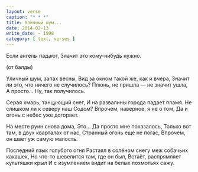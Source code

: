 ```yaml
---
layout: verse
caption: "* * *"
title: Уличный шум...
date: 2014-02-13
write_date: ~ 1998
category: [ text, verses ]
---
```

<p class="epigraph">
Если ангелы падают,
Значит это кому-нибудь нужно.

(от балды)
</p>

Уличный шум, запах весны,
Вид за окном такой же, как и вчера,
Значит ли это, что ничего не случилось?
Плюнь, не пришла — не значит ушла,
А просто... Ну, так получилось.

Серая хмарь, танцующий снег,
И на развалины города падает пламя.
Не слишком ли к северу наш Содом?
Впрочем, наверное, я не о том,
Да и огонь с небес уже догорает.

На месте руин снова дома,
Это... Да просто мне показалось,
Только вот там, в двух кварталах от нас,
Странный огонь еще не погас,
Впрочем, он шает уж самую малость.

Последний язык голубого огня
Растаял в солёном снегу меж собачьих какашек,
Но что-то шевелится там, где он был,
Встаёт, распрямляет культяшки крыл
И с изумлением видит на белых лохмотьях сажу.
